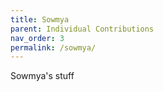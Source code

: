 ```yaml
---
title: Sowmya
parent: Individual Contributions
nav_order: 3
permalink: /sowmya/
---
```


Sowmya's stuff
